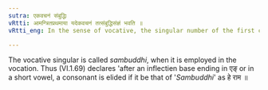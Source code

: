 ```yaml
---
sutra: एकवचनं संबुद्धिः
vRtti: आमन्त्रितप्रथमाया यदेकवचनं तत्संबुद्धिसंज्ञं भवति ॥
vRtti_eng: In the sense of vocative, the singular number of the first case-affix is called _Sambuddhi_.

---
```

The vocative singular is called _sambuddhi_, when it is employed in the vocation. Thus (VI.1.69) declares 'after an inflectien base ending in एङ् or in a short vowel, a consonant is elided if it be that of '_Sambuddhi_' as हे राम ॥